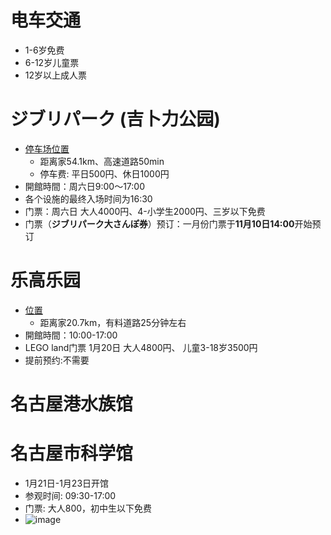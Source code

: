# 电车交通
- 1-6岁免费
- 6-12岁儿童票
- 12岁以上成人票
  
# ジブリパーク (吉卜力公园)
- [停车场位置](https://maps.app.goo.gl/AmzWBoDAFSM5QP598)
  - 距离家54.1km、高速道路50min
  - 停车费: 平日500円、休日1000円
- 開館時間：周六日9:00～17:00
- 各个设施的最终入场时间为16:30
- 门票：周六日 大人4000円、4-小学生2000円、三岁以下免费
- 门票（**ジブリパーク大さんぽ券**）预订：一月份门票于**11月10日14:00**开始预订
  
# 乐高乐园
- [位置](https://maps.app.goo.gl/4wB22q6sTJD7oBQ96)
  - 距离家20.7km，有料道路25分钟左右
- 開館時間：10:00-17:00
- LEGO land门票 1月20日 大人4800円、 儿童3-18岁3500円
- 提前预约:不需要
# 名古屋港水族馆
# 名古屋市科学馆
- 1月21日-1月23日开馆
- 参观时间: 09:30-17:00
- 门票: 大人800，初中生以下免费
- ![image](https://github.com/user-attachments/assets/fe36b474-892d-4b13-9889-9b22fc38970e)

